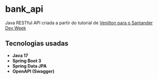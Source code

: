 # bank_api
Java RESTful API criada a partir do tutorial de [Venilton para o Santander Dev Week](https://github.com/falvojr/santander-dev-week-2023)

## Tecnologias usadas
 - **Java 17**
 - **Spring Boot 3**
 - **Spring Data JPA**
 - **OpenAPI (Swagger)**
